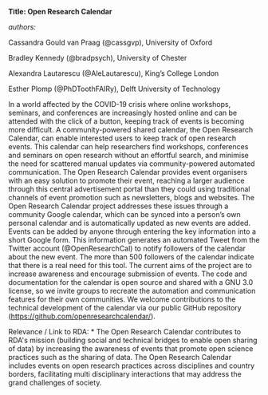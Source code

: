 **Title: Open Research Calendar**

*authors:* 

Cassandra Gould van Praag (@cassgvp), University of Oxford

Bradley Kennedy (@bradpsych), University of Chester

Alexandra Lautarescu (@AleLautarescu), King’s College London

Esther Plomp (@PhDToothFAIRy), Delft University of Technology


In a world affected by the COVID-19 crisis where online workshops, seminars, and conferences are increasingly hosted online and can be attended with the click of a button, keeping track of events is becoming more difficult. 
A community-powered shared calendar, the Open Research Calendar, can enable interested users to keep track of open research events. 
This calendar can help researchers find workshops, conferences and seminars on open research without an effortful search, and minimise the need for scattered manual updates via community-powered automated communication. 
The Open Research Calendar provides event organisers with an easy solution to promote their event, reaching a larger audience through this central advertisement portal than they could using traditional channels of event promotion such as newsletters, blogs and websites. 
The Open Research Calendar project addresses these issues through a community Google calendar, which can be synced into a person’s own personal calendar and is automatically updated as new events are added. 
Events can be added by anyone through entering the key information into a short Google form. 
This information generates an automated Tweet from the Twitter account (@OpenResearchCal) to notify followers of the calendar about the new event. 
The more than 500 followers of the calendar indicate that there is a real need for this tool. 
The current aims of the project are to increase awareness and encourage submission of events. 
The code and documentation for the calendar is open source and shared with a GNU 3.0 license, so we invite groups to recreate the automation and communication features for their own communities. 
We welcome contributions to the technical development of the calendar via our public GitHub repository (https://github.com/openresearchcalendar/).

Relevance / Link to RDA: *
The Open Research Calendar contributes to RDA's mission (building social and technical bridges to enable open sharing of data) by increasing the awareness of events that promote open science practices such as the sharing of data. 
The Open Research Calendar includes events on open research practices across disciplines and country borders, facilitating multi disciplinary interactions that may address the grand challenges of society. 

